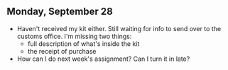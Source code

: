 ## Monday, September 28

- Haven't received my kit either. Still waiting for info to send over to the customs office. I'm missing two things:
    - full description of what's inside the kit
    - the receipt of purchase
- How can I do next week's assignment? Can I turn it in late?
